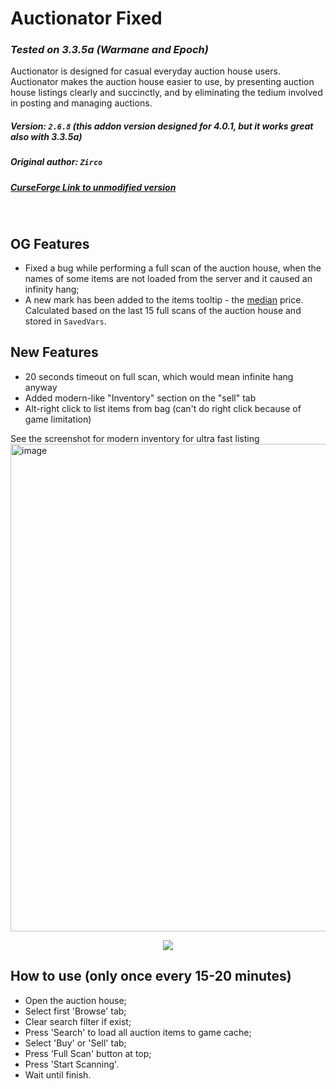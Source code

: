 # Auctionator Fixed
### _Tested on 3.3.5a (Warmane and Epoch)_

Auctionator is designed for casual everyday auction house users. Auctionator makes the auction house easier to use, by presenting auction house listings clearly and succinctly, and by eliminating the tedium involved in posting and managing auctions.
##### Version: `2.6.8` (this addon version designed for 4.0.1, but it works great also with 3.3.5a)
##### Original author: `Zirco`
##### [CurseForge Link to unmodified version](https://www.curseforge.com/wow/addons/auctionator/files/469905)  
 
## OG Features
- Fixed a bug while performing a full scan of the auction house, when the names of some items are not loaded from the server and it caused an infinity hang;
- A new mark has been added to the items tooltip - the [median](https://en.wikipedia.org/wiki/Median) price. Calculated based on the last 15 full scans of the auction house and stored in `SavedVars`.

## New Features
- 20 seconds timeout on full scan, which would mean infinite hang anyway
- Added modern-like "Inventory" section on the "sell" tab
- Alt-right click to list items from bag (can't do right click because of game limitation)

See the screenshot for modern inventory for ultra fast listing
<img width="1495" height="780" alt="image" src="https://github.com/user-attachments/assets/1ab30eab-9207-44e3-8e23-8865279f25ac" />



<p align="center">
<img src="https://i115.fastpic.org/big/2021/0926/e6/020ebdf2dfa301ea50233b5315c318e6.png">
</p>

## How to use (only once every 15-20 minutes)
 - Open the auction house;
 - Select first 'Browse' tab;
 - Clear search filter if exist;
 - Press 'Search' to load all auction items to game cache;
 - Select 'Buy' or 'Sell' tab;
 - Press 'Full Scan' button at top;
 - Press 'Start Scanning'.
 - Wait until finish.
